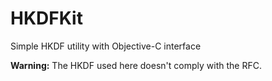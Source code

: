 HKDFKit
=======

Simple HKDF utility with Objective-C interface

**Warning:** The HKDF used here doesn't comply with the RFC.
